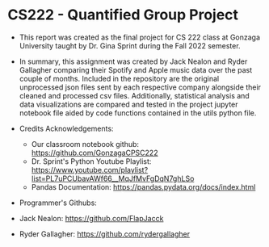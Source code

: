# CS222 - Quantified Group Project
* This report was created as the final project for CS 222 class at Gonzaga University taught by Dr. Gina Sprint during the Fall 2022 semester. 
* In summary, this assignment was created by Jack Nealon and Ryder Gallagher comparing their Spotify and Apple music data over the past couple of months. Included in the repository are the original unprocessed json files sent by each respective company alongside their cleaned and processed csv files. Additionally, statistical analysis and data visualizations are compared and tested in the project jupyter notebook file aided by code functions contained in the utils python file. 

* Credits Acknowledgements:
    * Our classroom notebook github: https://github.com/GonzagaCPSC222
    * Dr. Sprint's Python Youtube Playlist: https://www.youtube.com/playlist?list=PL7uPCUbavAWf66__MqJfMvFgDqN7ghLSo 
    * Pandas Documentation: https://pandas.pydata.org/docs/index.html

* Programmer's Githubs:
* Jack Nealon: https://github.com/FlapJacck 
* Ryder Gallagher: https://github.com/rydergallagher 
